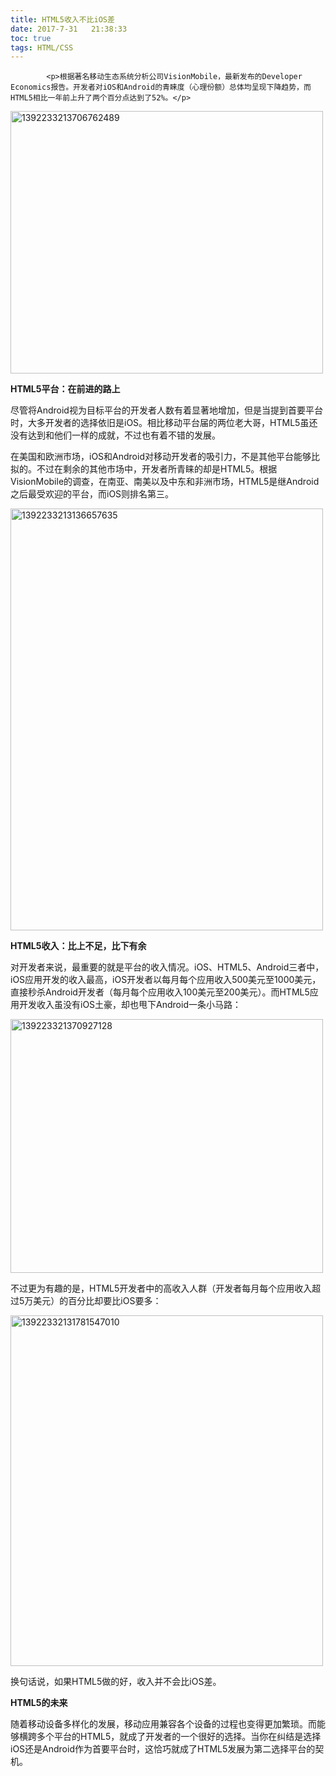 ```yaml
---
title: HTML5收入不比iOS差
date: 2017-7-31   21:38:33
toc: true
tags: HTML/CSS
---
```


			<p>根据著名移动生态系统分析公司VisionMobile，最新发布的Developer Economics报告。开发者对iOS和Android的青睐度（心理份额）总体均呈现下降趋势，而HTML5相比一年前上升了两个百分点达到了52%。</p>
<p><a href="http://www.webqianduan.cn/wp-content/uploads/2014/06/1392233213706762489.jpg"><img class="size-full wp-image-104 aligncenter" alt="1392233213706762489" src="http://www.webqianduan.cn/wp-content/uploads/2014/06/1392233213706762489.jpg" width="500" height="420"></a></p>
<p><b>HTML5平台：在前进的路上</b></p>
<p>尽管将Android视为目标平台的开发者人数有着显著地增加，但是当提到首要平台时，大多开发者的选择依旧是iOS。相比移动平台届的两位老大哥，HTML5虽还没有达到和他们一样的成就，不过也有着不错的发展。</p>
<p>在美国和欧洲市场，iOS和Android对移动开发者的吸引力，不是其他平台能够比拟的。不过在剩余的其他市场中，开发者所青睐的却是HTML5。根据VisionMobile的调查，在南亚、南美以及中东和非洲市场，HTML5是继Android之后最受欢迎的平台，而iOS则排名第三。</p>
<p><a href="http://www.webqianduan.cn/wp-content/uploads/2014/06/1392233213136657635.jpg"><img class="alignnone size-full wp-image-105 aligncenter" alt="1392233213136657635" src="http://www.webqianduan.cn/wp-content/uploads/2014/06/1392233213136657635.jpg" width="500" height="675"></a></p>
<p><b>HTML5收入：比上不足，比下有余</b></p>
<p>对开发者来说，最重要的就是平台的收入情况。iOS、HTML5、Android三者中，iOS应用开发的收入最高，iOS开发者以每月每个应用收入500美元至1000美元，直接秒杀Android开发者（每月每个应用收入100美元至200美元）。而HTML5应用开发收入虽没有iOS土豪，却也甩下Android一条小马路：</p>
<p><a href="http://www.webqianduan.cn/wp-content/uploads/2014/06/139223321370927128.jpg"><img class="alignnone size-full wp-image-106" alt="139223321370927128" src="http://www.webqianduan.cn/wp-content/uploads/2014/06/139223321370927128.jpg" width="500" height="406"></a></p>
<p>不过更为有趣的是，HTML5开发者中的高收入人群（开发者每月每个应用收入超过5万美元）的百分比却要比iOS要多：</p>
<p><a href="http://www.webqianduan.cn/wp-content/uploads/2014/06/13922332131781547010.jpg"><img class="alignnone size-full wp-image-107" alt="13922332131781547010" src="http://www.webqianduan.cn/wp-content/uploads/2014/06/13922332131781547010.jpg" width="500" height="561"></a></p>
<p>换句话说，如果HTML5做的好，收入并不会比iOS差。</p>
<p><b>HTML5的未来</b></p>
<p>随着移动设备多样化的发展，移动应用兼容各个设备的过程也变得更加繁琐。而能够横跨多个平台的HTML5，就成了开发者的一个很好的选择。当你在纠结是选择iOS还是Android作为首要平台时，这恰巧就成了HTML5发展为第二选择平台的契机。</p>
		